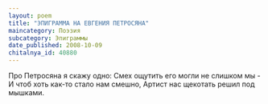 ```yaml
---
layout: poem
title: "ЭПИГРАММА НА ЕВГЕНИЯ ПЕТРОСЯНА"
maincategory: Поэзия
subcategory: Эпиграммы
date_published: 2008-10-09
chitalnya_id: 40880
---
```





Про Петросяна я скажу одно:
Смех ощутить его могли не слишком мы -
И чтоб хоть как-то стало нам смешно,
Артист нас щекотать решил под мышками.

 





